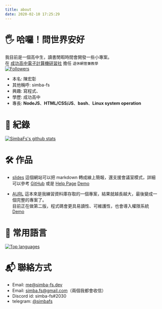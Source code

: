 ```yaml
---
title: about
date: 2020-02-10 17:25:29
---
```


# 🖐️ 哈囉！問世界安好
我目前是一個高中生，讀書閒暇時間會開發一些小專案。  
在 [成功高中電子計算機研習社](https://ckcsc.net) 擔任 `退休網管兼教學`  
[![Followers](https://img.shields.io/github/followers/simba-fs?style=flat-square)](https://github.com/simba-fs)

- 本名: 陳宏彰
- 其他稱呼: simba-fs
- 興趣: 寫程式、
- 學歷: 成功高中
- 專長: **NodeJS**、**HTML/CSS/JS**、**bash**、**Linux system operation**

# 🔗 紀錄
[![SimbaFs's github stats](https://github-readme-stats.vercel.app/api?username=simba-fs&show_icons=true&theme=nord)](https://github.com/simba-fs)

# 🛠 作品
- [slides](https://github.com/simba-fs/slides)
這個網站可以把 markdown 轉成線上簡報，還支援會議室模式，詳細可以參考 [GitHub](https://github.com/simba-fs/slides) 或是 [Help Page](https://slides.simba-fs.dev/h/how-to-use)
[Demo](https://slides.simba-fs.dev)

- [AURL](https://github.com/simba-fs/aurl)
這本來是我練習資料庫存取的一個專案，結果就越長越大，最後變成一個完整的專案了。  
目前正在做第二版，程式碼會更具易讀性、可維護性，也會導入權限系統  
[Demo](https://aurl.simba-fs.dev)

# 🔨 常用語言
[![Top languages](https://github-readme-stats.vercel.app/api/top-langs?username=simba-fs&show_icons=true&locale=en&layout=compact&theme=nord)](https://github.com/simba-fs)

# 📬 聯絡方式
- Email: [me@simba-fs.dev](mailto:me@simba-fs.dev) 
- Email: [simba.fs@gmail.com](mailto:simba.fs@gmail.com)（兩個我都會收信） 
- Discord id: simba-fs#2030
- telegram: [@simbafs](https://t.me/simbafs)
